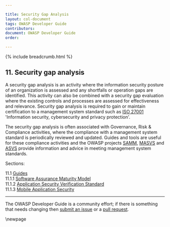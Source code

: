 ```yaml
---

title: Security Gap Analysis
layout: col-document
tags: OWASP Developer Guide
contributors:
document: OWASP Developer Guide
order:

---
```


{% include breadcrumb.html %}

## 11. Security gap analysis

A security gap analysis is an activity where the information security posture of an organization is assessed
and any shortfalls or operation gaps are identified.
This activity can also be combined with a security gap evaluation where the existing controls and processes
are assessed for effectiveness and relevance.
Security gap analysis is required to gain or maintain certification to a management system standard
such as [ISO 27001][iso27001] 'Information security, cybersecurity and privacy protection'.

The security gap analysis is often associated with Governance, Risk & Compliance activities,
where the compliance with a management system standard is periodically reviewed and updated.
Guides and tools are useful for these compliance activities and the OWASP projects [SAMM][samm],
[MASVS][masvs] and [ASVS][asvs] provide information and advice in meeting management system standards.

Sections:

11.1 [Guides](#security-gap-analysis-guides)  
11.1.1 [Software Assurance Maturity Model](#software-assurance-maturity-model)  
11.1.2 [Application Security Verification Standard](#application-security-verification-standard)  
11.1.3 [Mobile Application Security](#mobile-application-security)  

----

The OWASP Developer Guide is a community effort; if there is something that needs changing
then [submit an issue][issue1300] or a [pull request][pr].

[asvs]: https://owasp.org/www-project-application-security-verification-standard/
[iso27001]: https://www.iso.org/standard/82875.html
[issue1300]: https://github.com/OWASP/www-project-developer-guide/issues/new?labels=enhancement&template=request.md&title=Update:%2013-security-gap-analysis/00-toc
[masvs]: https://mas.owasp.org/MASVS/
[pr]: https://github.com/OWASP/www-project-developer-guide/pulls
[samm]: https://owaspsamm.org/about/

\newpage

